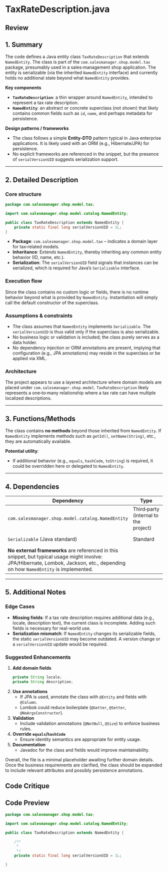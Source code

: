 # TaxRateDescription.java

## Review

## 1. Summary
The code defines a Java entity class `TaxRateDescription` that extends `NamedEntity`. The class is part of the `com.salesmanager.shop.model.tax` package, presumably used in a sales‑management shop application. The entity is serializable (via the inherited `NamedEntity` interface) and currently holds no additional state beyond what `NamedEntity` provides.

**Key components**
- **`TaxRateDescription`**: a thin wrapper around `NamedEntity`, intended to represent a tax rate description.
- **`NamedEntity`**: an abstract or concrete superclass (not shown) that likely contains common fields such as `id`, `name`, and perhaps metadata for persistence.

**Design patterns / frameworks**
- The class follows a simple **Entity‑DTO** pattern typical in Java enterprise applications. It is likely used with an ORM (e.g., Hibernate/JPA) for persistence.
- No explicit frameworks are referenced in the snippet, but the presence of `serialVersionUID` suggests serialization support.

---

## 2. Detailed Description
### Core structure
```java
package com.salesmanager.shop.model.tax;

import com.salesmanager.shop.model.catalog.NamedEntity;

public class TaxRateDescription extends NamedEntity {
    private static final long serialVersionUID = 1L;
}
```
- **Package**: `com.salesmanager.shop.model.tax` – indicates a domain layer for tax‑related models.
- **Inheritance**: Extends `NamedEntity`, thereby inheriting any common entity behavior (ID, name, etc.).
- **Serialization**: The `serialVersionUID` field signals that instances can be serialized, which is required for Java’s `Serializable` interface.

### Execution flow
Since the class contains no custom logic or fields, there is no runtime behavior beyond what is provided by `NamedEntity`. Instantiation will simply call the default constructor of the superclass.

### Assumptions & constraints
- The class assumes that `NamedEntity` implements `Serializable`. The `serialVersionUID` is thus valid only if the superclass is also serializable.
- No business logic or validation is included; the class purely serves as a data holder.
- No dependency injection or ORM annotations are present, implying that configuration (e.g., JPA annotations) may reside in the superclass or be applied via XML.

### Architecture
The project appears to use a layered architecture where domain models are placed under `com.salesmanager.shop.model`. `TaxRateDescription` likely represents a one‑to‑many relationship where a tax rate can have multiple localized descriptions.

---

## 3. Functions/Methods
The class contains **no methods** beyond those inherited from `NamedEntity`. If `NamedEntity` implements methods such as `getId()`, `setName(String)`, etc., they are automatically available. 

**Potential utility**:  
- If additional behavior (e.g., `equals`, `hashCode`, `toString`) is required, it could be overridden here or delegated to `NamedEntity`.

---

## 4. Dependencies
| Dependency | Type | Notes |
|------------|------|-------|
| `com.salesmanager.shop.model.catalog.NamedEntity` | Third‑party (internal to the project) | Provides common entity properties. |
| `Serializable` (Java standard) | Standard | Required for `serialVersionUID`. |
| **No external frameworks** are referenced in this snippet, but typical usage might involve: JPA/Hibernate, Lombok, Jackson, etc., depending on how `NamedEntity` is implemented. |

---

## 5. Additional Notes
### Edge Cases
- **Missing fields**: If a tax rate description requires additional data (e.g., locale, description text), the current class is incomplete. Adding such fields is necessary for real-world use.
- **Serialization mismatch**: If `NamedEntity` changes its serializable fields, the static `serialVersionUID` may become outdated. A version change or a `serialVersionUID` update would be required.

### Suggested Enhancements
1. **Add domain fields**  
   ```java
   private String locale;
   private String description;
   ```
2. **Use annotations**  
   - If JPA is used, annotate the class with `@Entity` and fields with `@Column`.  
   - Lombok could reduce boilerplate (`@Getter`, `@Setter`, `@NoArgsConstructor`).
3. **Validation**  
   - Include validation annotations (`@NotNull`, `@Size`) to enforce business rules.
4. **Override `equals`/`hashCode`**  
   - Ensure identity semantics are appropriate for entity usage.
5. **Documentation**  
   - Javadoc for the class and fields would improve maintainability.

Overall, the file is a minimal placeholder awaiting further domain details. Once the business requirements are clarified, the class should be expanded to include relevant attributes and possibly persistence annotations.

## Code Critique



## Code Preview

```java
package com.salesmanager.shop.model.tax;

import com.salesmanager.shop.model.catalog.NamedEntity;

public class TaxRateDescription extends NamedEntity {

	/**
	 * 
	 */
	private static final long serialVersionUID = 1L;

}



```
